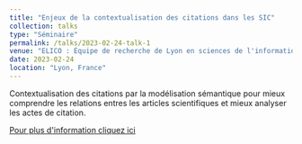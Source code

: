 ```yaml
---
title: "Enjeux de la contextualisation des citations dans les SIC"
collection: talks
type: "Séminaire"
permalink: /talks/2023-02-24-talk-1
venue: "ELICO : Équipe de recherche de Lyon en sciences de l'information et de la communication"
date: 2023-02-24
location: "Lyon, France"
---
```


Contextualisation des citations par la modélisation sémantique pour mieux comprendre les relations entres les articles scientifiques et mieux analyser les actes de citation. 

[Pour plus d'information cliquez ici](https://elico-recherche.msh-lse.fr/manifestations/journee-des-doctorant-es-2023)


